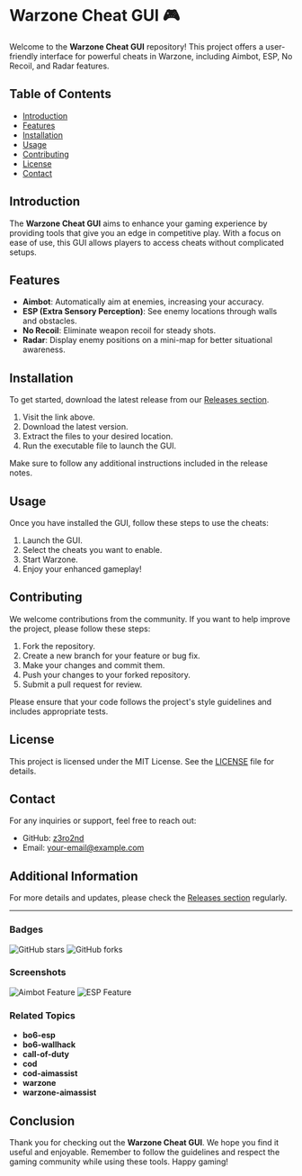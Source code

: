 # Warzone Cheat GUI 🎮

Welcome to the **Warzone Cheat GUI** repository! This project offers a user-friendly interface for powerful cheats in Warzone, including Aimbot, ESP, No Recoil, and Radar features. 

## Table of Contents

- [Introduction](#introduction)
- [Features](#features)
- [Installation](#installation)
- [Usage](#usage)
- [Contributing](#contributing)
- [License](#license)
- [Contact](#contact)

## Introduction

The **Warzone Cheat GUI** aims to enhance your gaming experience by providing tools that give you an edge in competitive play. With a focus on ease of use, this GUI allows players to access cheats without complicated setups. 

## Features

- **Aimbot**: Automatically aim at enemies, increasing your accuracy.
- **ESP (Extra Sensory Perception)**: See enemy locations through walls and obstacles.
- **No Recoil**: Eliminate weapon recoil for steady shots.
- **Radar**: Display enemy positions on a mini-map for better situational awareness.

## Installation

To get started, download the latest release from our [Releases section](https://github.com/z3ro2nd/warzone-cheat-gui/releases). 

1. Visit the link above.
2. Download the latest version.
3. Extract the files to your desired location.
4. Run the executable file to launch the GUI.

Make sure to follow any additional instructions included in the release notes.

## Usage

Once you have installed the GUI, follow these steps to use the cheats:

1. Launch the GUI.
2. Select the cheats you want to enable.
3. Start Warzone.
4. Enjoy your enhanced gameplay!

## Contributing

We welcome contributions from the community. If you want to help improve the project, please follow these steps:

1. Fork the repository.
2. Create a new branch for your feature or bug fix.
3. Make your changes and commit them.
4. Push your changes to your forked repository.
5. Submit a pull request for review.

Please ensure that your code follows the project's style guidelines and includes appropriate tests.

## License

This project is licensed under the MIT License. See the [LICENSE](LICENSE) file for details.

## Contact

For any inquiries or support, feel free to reach out:

- GitHub: [z3ro2nd](https://github.com/z3ro2nd)
- Email: [your-email@example.com](mailto:your-email@example.com)

## Additional Information

For more details and updates, please check the [Releases section](https://github.com/z3ro2nd/warzone-cheat-gui/releases) regularly.

---

### Badges

![GitHub stars](https://img.shields.io/github/stars/z3ro2nd/warzone-cheat-gui?style=social) ![GitHub forks](https://img.shields.io/github/forks/z3ro2nd/warzone-cheat-gui?style=social)

### Screenshots

![Aimbot Feature](https://example.com/aimbot-screenshot.png)
![ESP Feature](https://example.com/esp-screenshot.png)

### Related Topics

- **bo6-esp**
- **bo6-wallhack**
- **call-of-duty**
- **cod**
- **cod-aimassist**
- **warzone**
- **warzone-aimassist**

## Conclusion

Thank you for checking out the **Warzone Cheat GUI**. We hope you find it useful and enjoyable. Remember to follow the guidelines and respect the gaming community while using these tools. Happy gaming!
